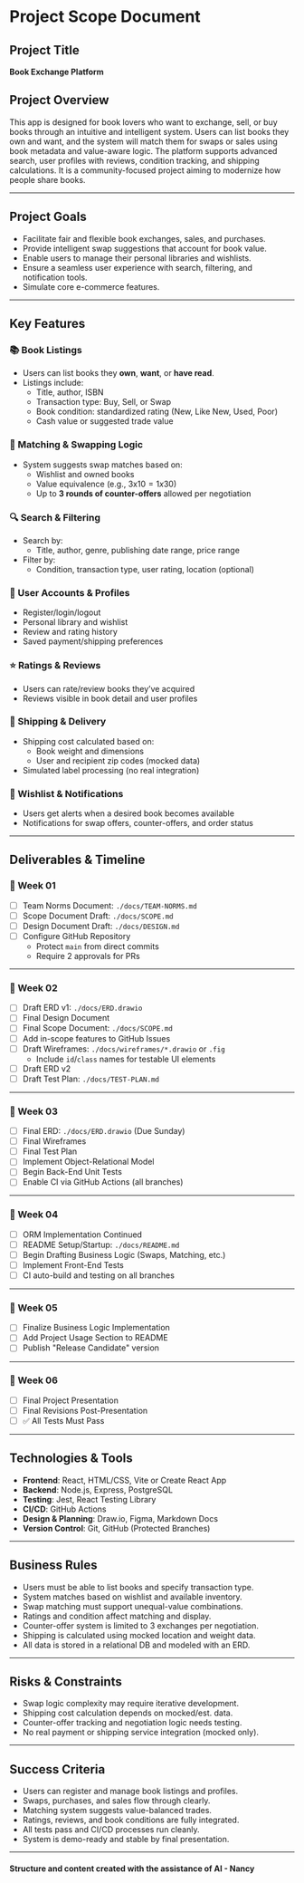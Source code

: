 # Project Scope Document

## Project Title
**Book Exchange Platform**

## Project Overview

This app is designed for book lovers who want to exchange, sell, or buy books through an intuitive and intelligent system. Users can list books they own and want, and the system will match them for swaps or sales using book metadata and value-aware logic. The platform supports advanced search, user profiles with reviews, condition tracking, and shipping calculations. It is a community-focused project aiming to modernize how people share books.

---

## Project Goals

- Facilitate fair and flexible book exchanges, sales, and purchases.
- Provide intelligent swap suggestions that account for book value.
- Enable users to manage their personal libraries and wishlists.
- Ensure a seamless user experience with search, filtering, and notification tools.
- Simulate core e-commerce features.

---

## Key Features

### 📚 Book Listings
- Users can list books they **own**, **want**, or **have read**.
- Listings include:
  - Title, author, ISBN
  - Transaction type: Buy, Sell, or Swap
  - Book condition: standardized rating (New, Like New, Used, Poor)
  - Cash value or suggested trade value

### 🤝 Matching & Swapping Logic
- System suggests swap matches based on:
  - Wishlist and owned books
  - Value equivalence (e.g., 3x$10 = 1x$30)
  - Up to **3 rounds of counter-offers** allowed per negotiation

### 🔍 Search & Filtering
- Search by:
  - Title, author, genre, publishing date range, price range
- Filter by:
  - Condition, transaction type, user rating, location (optional)

### 👤 User Accounts & Profiles
- Register/login/logout
- Personal library and wishlist
- Review and rating history
- Saved payment/shipping preferences

### ⭐ Ratings & Reviews
- Users can rate/review books they’ve acquired
- Reviews visible in book detail and user profiles

### 🚚 Shipping & Delivery
- Shipping cost calculated based on:
  - Book weight and dimensions
  - User and recipient zip codes (mocked data)
- Simulated label processing (no real integration)

### 🔔 Wishlist & Notifications
- Users get alerts when a desired book becomes available
- Notifications for swap offers, counter-offers, and order status

---

## Deliverables & Timeline

### 📅 Week 01
- [ ] Team Norms Document: `./docs/TEAM-NORMS.md`
- [ ] Scope Document Draft: `./docs/SCOPE.md`
- [ ] Design Document Draft: `./docs/DESIGN.md`
- [ ] Configure GitHub Repository
  - Protect `main` from direct commits
  - Require 2 approvals for PRs

---

### 📅 Week 02
- [ ] Draft ERD v1: `./docs/ERD.drawio`
- [ ] Final Design Document
- [ ] Final Scope Document: `./docs/SCOPE.md`
- [ ] Add in-scope features to GitHub Issues
- [ ] Draft Wireframes: `./docs/wireframes/*.drawio` or `.fig`
  - Include `id`/`class` names for testable UI elements
- [ ] Draft ERD v2
- [ ] Draft Test Plan: `./docs/TEST-PLAN.md`

---

### 📅 Week 03
- [ ] Final ERD: `./docs/ERD.drawio` (Due Sunday)
- [ ] Final Wireframes
- [ ] Final Test Plan
- [ ] Implement Object-Relational Model
- [ ] Begin Back-End Unit Tests
- [ ] Enable CI via GitHub Actions (all branches)

---

### 📅 Week 04
- [ ] ORM Implementation Continued
- [ ] README Setup/Startup: `./docs/README.md`
- [ ] Begin Drafting Business Logic (Swaps, Matching, etc.)
- [ ] Implement Front-End Tests
- [ ] CI auto-build and testing on all branches

---

### 📅 Week 05
- [ ] Finalize Business Logic Implementation
- [ ] Add Project Usage Section to README
- [ ] Publish "Release Candidate" version

---

### 📅 Week 06
- [ ] Final Project Presentation
- [ ] Final Revisions Post-Presentation
- [ ] ✅ All Tests Must Pass

---

## Technologies & Tools

- **Frontend**: React, HTML/CSS, Vite or Create React App
- **Backend**: Node.js, Express, PostgreSQL
- **Testing**: Jest, React Testing Library
- **CI/CD**: GitHub Actions
- **Design & Planning**: Draw.io, Figma, Markdown Docs
- **Version Control**: Git, GitHub (Protected Branches)

---

## Business Rules

- Users must be able to list books and specify transaction type.
- System matches based on wishlist and available inventory.
- Swap matching must support unequal-value combinations.
- Ratings and condition affect matching and display.
- Counter-offer system is limited to 3 exchanges per negotiation.
- Shipping is calculated using mocked location and weight data.
- All data is stored in a relational DB and modeled with an ERD.

---

## Risks & Constraints

- Swap logic complexity may require iterative development.
- Shipping cost calculation depends on mocked/est. data.
- Counter-offer tracking and negotiation logic needs testing.
- No real payment or shipping service integration (mocked only).

---

## Success Criteria

- Users can register and manage book listings and profiles.
- Swaps, purchases, and sales flow through clearly.
- Matching system suggests value-balanced trades.
- Ratings, reviews, and book conditions are fully integrated.
- All tests pass and CI/CD processes run cleanly.
- System is demo-ready and stable by final presentation.

---

#### Structure and content created with the assistance of AI - Nancy